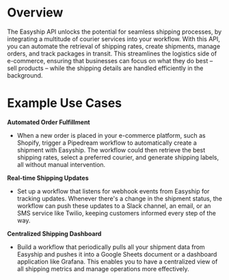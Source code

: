 # Overview

The Easyship API unlocks the potential for seamless shipping processes, by integrating a multitude of courier services into your workflow. With this API, you can automate the retrieval of shipping rates, create shipments, manage orders, and track packages in transit. This streamlines the logistics side of e-commerce, ensuring that businesses can focus on what they do best – sell products – while the shipping details are handled efficiently in the background.

# Example Use Cases

**Automated Order Fulfillment**

- When a new order is placed in your e-commerce platform, such as Shopify, trigger a Pipedream workflow to automatically create a shipment with Easyship. The workflow could then retrieve the best shipping rates, select a preferred courier, and generate shipping labels, all without manual intervention.

**Real-time Shipping Updates**

- Set up a workflow that listens for webhook events from Easyship for tracking updates. Whenever there's a change in the shipment status, the workflow can push these updates to a Slack channel, an email, or an SMS service like Twilio, keeping customers informed every step of the way.

**Centralized Shipping Dashboard**

- Build a workflow that periodically pulls all your shipment data from Easyship and pushes it into a Google Sheets document or a dashboard application like Grafana. This enables you to have a centralized view of all shipping metrics and manage operations more effectively.
